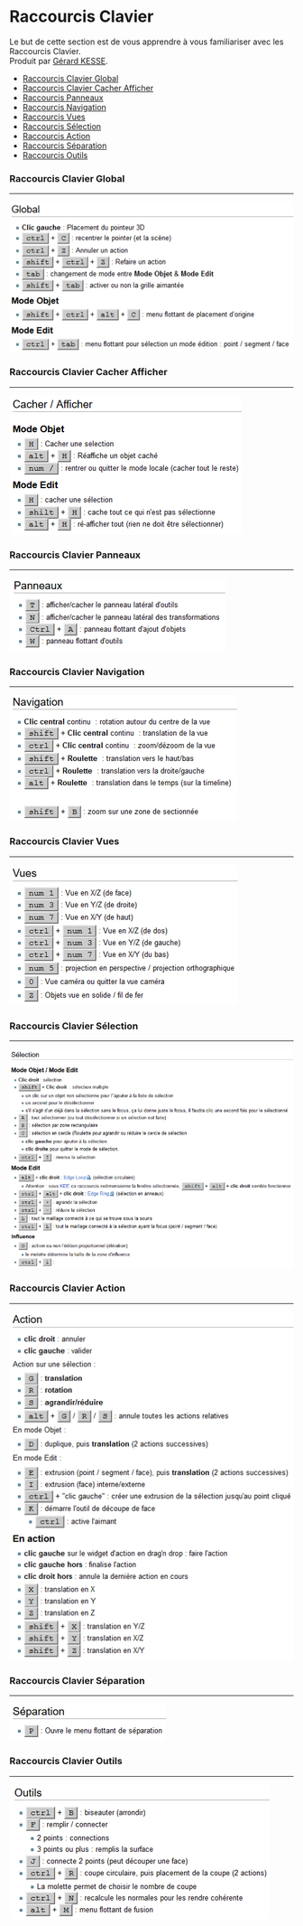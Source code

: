 # Raccourcis Clavier

Le but de cette section est de vous apprendre à vous familiariser avec les Raccourcis Clavier.  
Produit par 
[Gérard KESSE](https://github.com/gkesse/ "https://github.com/gkesse").

* [Raccourcis Clavier Global](#raccourcis-clavier-global "Raccourcis Clavier Global") 
* [Raccourcis Clavier Cacher Afficher](#raccourcis-clavier-cacher-afficher "Raccourcis Clavier Cacher Afficher") 
* [Raccourcis Panneaux](#raccourcis-panneaux "Raccourcis Panneaux") 
* [Raccourcis Navigation](#raccourcis-navigation "Raccourcis Navigation") 
* [Raccourcis Vues](#raccourcis-vues "Raccourcis Vues") 
* [Raccourcis Sélection](#raccourcis-sélection "Raccourcis Sélection") 
* [Raccourcis Action](#raccourcis-action "Raccourcis Action") 
* [Raccourcis Séparation](#raccourcis-séparation "Raccourcis Séparation") 
* [Raccourcis Outils](#raccourcis-outils "Raccourcis Outils") 

### Raccourcis Clavier Global
---
![Image](https://raw.githubusercontent.com/gkesse/ReadyBlender/master/Notion/img/Raccourcis_Clavier_Global.png)  

### Raccourcis Clavier Cacher Afficher
---
![Image](https://raw.githubusercontent.com/gkesse/ReadyBlender/master/Notion/img/Raccourcis_Clavier_Cacher_Afficher.png)  

### Raccourcis Clavier Panneaux
---
![Image](https://raw.githubusercontent.com/gkesse/ReadyBlender/master/Notion/img/Raccourcis_Clavier_Panneaux.png)  

### Raccourcis Clavier Navigation
---
![Image](https://raw.githubusercontent.com/gkesse/ReadyBlender/master/Notion/img/Raccourcis_Clavier_Navigation.png)  

### Raccourcis Clavier Vues
---
![Image](https://raw.githubusercontent.com/gkesse/ReadyBlender/master/Notion/img/Raccourcis_Clavier_Vues.png)  

### Raccourcis Clavier Sélection
---
![Image](https://raw.githubusercontent.com/gkesse/ReadyBlender/master/Notion/img/Raccourcis_Clavier_Selection.png)  

### Raccourcis Clavier Action
---
![Image](https://raw.githubusercontent.com/gkesse/ReadyBlender/master/Notion/img/Raccourcis_Clavier_Action.png)  

### Raccourcis Clavier Séparation
---
![Image](https://raw.githubusercontent.com/gkesse/ReadyBlender/master/Notion/img/Raccourcis_Clavier_Separation.png)  

### Raccourcis Clavier Outils
---
![Image](https://raw.githubusercontent.com/gkesse/ReadyBlender/master/Notion/img/Raccourcis_Clavier_Outils.png)  
